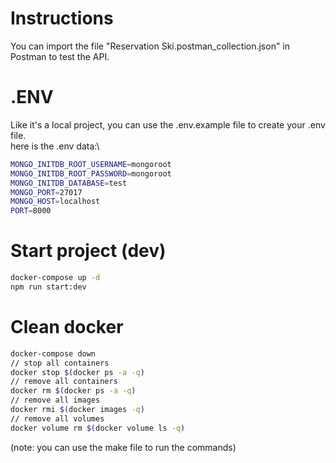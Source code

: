 # Instructions
You can import the file "Reservation Ski.postman_collection.json" in Postman to test the API.

# .ENV
Like it's a local project, you can use the .env.example file to create your .env file.\
here is the .env data:\
```bash
MONGO_INITDB_ROOT_USERNAME=mongoroot
MONGO_INITDB_ROOT_PASSWORD=mongoroot
MONGO_INITDB_DATABASE=test
MONGO_PORT=27017
MONGO_HOST=localhost
PORT=8000
```

# Start project (dev)
```bash
docker-compose up -d
npm run start:dev
```
# Clean docker
```bash
docker-compose down
// stop all containers
docker stop $(docker ps -a -q)
// remove all containers
docker rm $(docker ps -a -q)
// remove all images
docker rmi $(docker images -q)
// remove all volumes
docker volume rm $(docker volume ls -q)
```

(note: you can use the make file to run the commands)